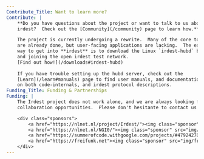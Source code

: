 ```yaml
---
Contribute_Title: Want to learn more?
Contribute: |
    **Do you have questions about the project or want to talk to us about
    irdest?  Check out the [Community](/community) page to learn how.**

    The project is currently undergoing a rewrite.  Many of the core tools
    are already done, but user-facing applications are lacking.  The easiest
    way to get into **irdest** is to download the Linux `irdest-hubd` binary
    and joining the open irdest test network.
    [Find out how!](/downloads#irdest-hubd)
    
    If you have trouble setting up the hubd server, check out the 
    [Learn](/learn#manuals) page to find user manuals, and documentation
    on both code-internals, and irdest protocol descriptions.
Funding_Title: Funding & Partnerships
Funding: |
    The Irdest project does not work alone, and we are always looking for
    collaboration opportunities.  Please don't hesitante to contact us!

    <div class="sponsors">
        <a href="https://nlnet.nl/project/Irdest/"><img class="sponsor" src="img/nlnet.svg" /></a>
        <a href="https://nlnet.nl/NGI0/"><img class="sponsor" src="img/NGIZero-green.hex.svg" /></a>
        <a href="https://summerofcode.withgoogle.com/projects/#4792427082153984"><img class="sponsor" src="img/GSoC.svg" /></a>
        <a href="https://freifunk.net"><img class="sponsor" src="img/freifunk.svg" /></a>
    </div>
---
```

